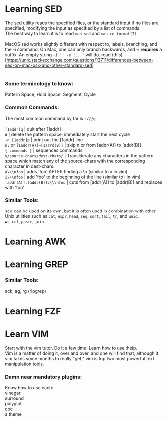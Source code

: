 # Learning SED
The sed utility reads the specified files, or the standard input if no files
are specified, modifying the input as specified by a list of commands. <br>
The best way to learn it is to read `man sed` and `man re_format(7)`
<br>
<br>
MacOS sed works slightly different with respect to, labels, branching, and
the -i command. On Mac, one can only branch backwards, and -i <b>requires</b>
a suffix. An empty string `-i '' -e '...'` will do.
read (this)[https://unix.stackexchange.com/questions/13711/differences-between-sed-on-mac-osx-and-other-standard-sed]
<br>
<br>
### Some terminology to know:
Pattern Space, Hold Space, Segment, Cycle<br>

### Common Commands:
The most common command by far is `s///g`<br>
<br>
`[1addr]q` | quit after [1addr]<br>
`d` | delete the pattern space; immediately start the next cycle<br>
`-n [1addr]p` | print out the [1addr] line<br>
`n;` or `[1addr(A)]~[1arrd(B)]` | skip n or from [addr(A)] to [addr(B)]<br>
`{ commands }` | sequences commands<br>
`y/source-chars/dest-chars/` | Transliterate any characters in the pattern space which match any of the source-chars with the corresponding character in dest-chars. <br>
`a\\\nfoo` | adds 'foo' AFTER finding a \n (similar to a in vim)<br>
`i\\\nfoo` | add 'foo' to the beginning of the line (similar to i in vim)<br>
`[addr(A)],[addr(B)]c\\\nfoo` | cuts from [addr(A)] to [addr(B)] and replaces with 'foo'<br>

### Similar Tools:
sed can be used on its own, but it is often used in combination with
other Unix utilities such as `cat`, `expr`, `head`, `seq`,
`sort`, `tail`, `tr`, and `uniq`. <br>
`wc`, `cut`, `paste`, `join`


# Learning AWK


# Learning GREP

### Similar Tools:
ack, ag, rg (ripgrep)


# Learning FZF


# Learn VIM
Start with the vim tutor. Do it a few time. Learn how to use :help. <br>
Vim is a matter of doing it, over and over, and one will find that, although
it vim takes some months to really "get," vim is top two most powerful text
manipulation tools. <br>

### Damn near mandatory plugins:
Know how to use each:<br>
vinegar <br>
surround <br>
polyglot <br>
coc <br>
a theme <br>

